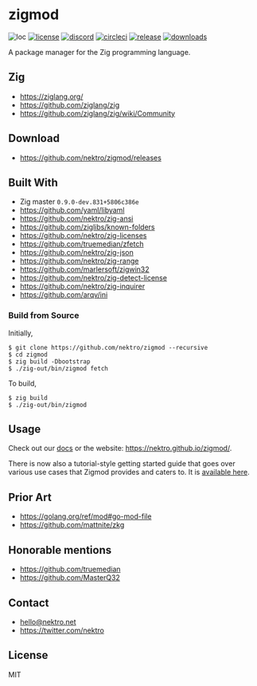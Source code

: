 # zigmod
![loc](https://sloc.xyz/github/nektro/zigmod)
[![license](https://img.shields.io/github/license/nektro/zigmod.svg)](https://github.com/nektro/zigmod/blob/master/LICENSE)
[![discord](https://img.shields.io/discord/551971034593755159.svg?logo=discord)](https://discord.gg/P6Y4zQC)
[![circleci](https://circleci.com/gh/nektro/zigmod.svg?style=svg)](https://circleci.com/gh/nektro/zigmod)
[![release](https://img.shields.io/github/v/release/nektro/zigmod)](https://github.com/nektro/zigmod/releases/latest)
[![downloads](https://img.shields.io/github/downloads/nektro/zigmod/total.svg)](https://github.com/nektro/zigmod/releases)

A package manager for the Zig programming language.

## Zig
- https://ziglang.org/
- https://github.com/ziglang/zig
- https://github.com/ziglang/zig/wiki/Community

## Download
- https://github.com/nektro/zigmod/releases

## Built With
- Zig master `0.9.0-dev.831+5806c386e`
- https://github.com/yaml/libyaml
- https://github.com/nektro/zig-ansi
- https://github.com/ziglibs/known-folders
- https://github.com/nektro/zig-licenses
- https://github.com/truemedian/zfetch
- https://github.com/nektro/zig-json
- https://github.com/nektro/zig-range
- https://github.com/marlersoft/zigwin32
- https://github.com/nektro/zig-detect-license
- https://github.com/nektro/zig-inquirer
- https://github.com/arqv/ini

### Build from Source
Initially,
```
$ git clone https://github.com/nektro/zigmod --recursive
$ cd zigmod
$ zig build -Dbootstrap
$ ./zig-out/bin/zigmod fetch
```

To build,
```
$ zig build
$ ./zig-out/bin/zigmod
```

## Usage
Check out our [docs](docs/) or the website: https://nektro.github.io/zigmod/.

There is now also a tutorial-style getting started guide that goes over various use cases that Zigmod provides and caters to. It is [available here](docs/tutorial.md).

## Prior Art
- https://golang.org/ref/mod#go-mod-file
- https://github.com/mattnite/zkg

## Honorable mentions
- https://github.com/truemedian
- https://github.com/MasterQ32

## Contact
- hello@nektro.net
- https://twitter.com/nektro

## License
MIT
